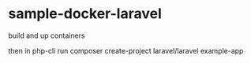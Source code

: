 # sample-docker-laravel

build and up containers

then in php-cli run
composer create-project laravel/laravel example-app
